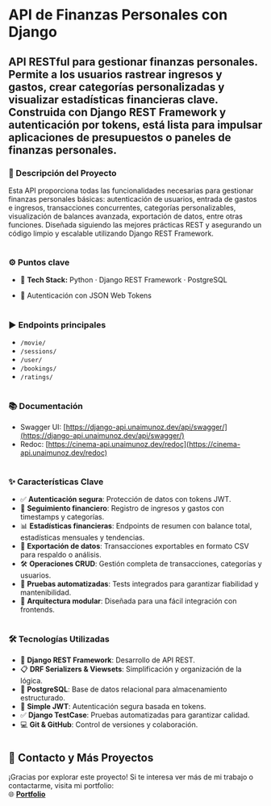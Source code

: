 
# API de Finanzas Personales con Django 


## API RESTful para gestionar finanzas personales. Permite a los usuarios rastrear ingresos y gastos, crear categorías personalizadas y visualizar estadísticas financieras clave. Construida con Django REST Framework y autenticación por tokens, está lista para impulsar aplicaciones de presupuestos o paneles de finanzas personales.


### 📝 Descripción del Proyecto

Esta API proporciona todas las funcionalidades necesarias para gestionar finanzas personales básicas: autenticación de usuarios, 
entrada de gastos e ingresos, transacciones concurrentes, categorías personalizables, visualización de balances avanzada, exportación de datos, entre otras funciones. 
Diseñada siguiendo las mejores prácticas REST y asegurando un código limpio y escalable utilizando Django REST Framework.


#
### ⚙️ Puntos clave
- 🔧 **Tech Stack:** Python · Django REST Framework · PostgreSQL 

- 🔐 Autenticación con JSON Web Tokens

#
### ▶️ Endpoints principales
- `/movie/`
- `/sessions/`
- `/user/`
- `/bookings/`
- `/ratings/`

#

### 📚 Documentación
- Swagger UI: [https://django-api.unaimunoz.dev/api/swagger/](https://django-api.unaimunoz.dev/api/swagger/)
- Redoc: [https://cinema-api.unaimunoz.dev/redoc](https://cinema-api.unaimunoz.dev/redoc)

#
### ✨ Características Clave

- ✅ **Autenticación segura**: Protección de datos con tokens JWT.
- 💸 **Seguimiento financiero**: Registro de ingresos y gastos con timestamps y categorías.
- 📊 **Estadísticas financieras**: Endpoints de resumen con balance total, estadísticas mensuales y tendencias.
- 📂 **Exportación de datos**: Transacciones exportables en formato CSV para respaldo o análisis.
- 🛠️ **Operaciones CRUD**: Gestión completa de transacciones, categorías y usuarios.
- 🧪 **Pruebas automatizadas**: Tests integrados para garantizar fiabilidad y mantenibilidad.
- 🔗 **Arquitectura modular**: Diseñada para una fácil integración con frontends.


#

### 🛠️ Tecnologías Utilizadas

- 🚀 **Django REST Framework**: Desarrollo de API REST.
- 📋 **DRF Serializers & Viewsets**: Simplificación y organización de la lógica.
- 🐘 **PostgreSQL**: Base de datos relacional para almacenamiento estructurado.
- 🔐 **Simple JWT**: Autenticación segura basada en tokens.
- ✅ **Django TestCase**: Pruebas automatizadas para garantizar calidad.
- 💻 **Git & GitHub**: Control de versiones y colaboración.

   

#

## 📧 Contacto y Más Proyectos

¡Gracias por explorar este proyecto! Si te interesa ver más de mi trabajo o contactarme, visita mi portfolio:  
🌐 [**Portfolio**](https://www.unaimunoz.dev/)

